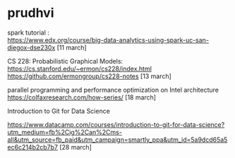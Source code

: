 # prudhvi

spark tutorial :                
https://www.edx.org/course/big-data-analytics-using-spark-uc-san-diegox-dse230x                             [11 march]

CS 228: Probabilistic Graphical Models:           
https://cs.stanford.edu/~ermon/cs228/index.html 
https://github.com/ermongroup/cs228-notes                                                                    [13 march]
                                            
parallel programming and performance optimization on Intel architecture    
https://colfaxresearch.com/how-series/                                                                       [18 march]

Introduction to Git for Data Science

https://www.datacamp.com/courses/introduction-to-git-for-data-science?utm_medium=fb%2Cig%2Can%2Cms-all&utm_source=fb_paid&utm_campaign=smartly_ppa&utm_id=5a9dcd65a5ec6c214b2cb7b7                               [28 march]

